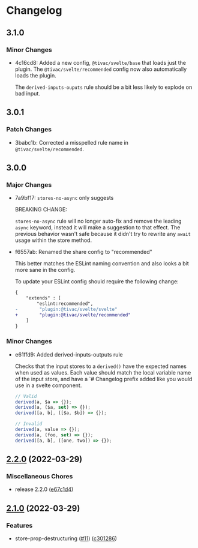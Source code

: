 # Changelog

## 3.1.0

### Minor Changes

- 4c16cd8: Added a new config, `@tivac/svelte/base` that loads just the plugin. The `@tivac/svelte/recommended` config now also automatically loads the plugin.

  The `derived-inputs-ouputs` rule should be a bit less likely to explode on bad input.

## 3.0.1

### Patch Changes

- 3babc1b: Corrected a misspelled rule name in `@tivac/svelte/recommended`.

## 3.0.0

### Major Changes

- 7a9bf17: `stores-no-async` only suggests

  BREAKING CHANGE:

  `stores-no-async` rule will no longer auto-fix and remove the leading `async` keyword, instead it will make a suggestion to that effect. The previous behavior wasn't safe because it didn't try to rewrite any `await` usage within the store method.

- f6557ab: Renamed the share config to "recommended"

  This better matches the ESLint naming convention and also looks a bit more sane in the config.

  To update your ESLint config should require the following change:

  ```diff
  {
      "extends" : [
          "eslint:recommended",
  -        "plugin:@tivac/svelte/svelte"
  +        "plugin:@tivac/svelte/recommended"
      ]
  }
  ```

### Minor Changes

- e61ffd9: Added derived-inputs-outputs rule

  Checks that the input stores to a `derived()` have the expected names when used as values. Each value should match the local variable name of the input store, and have a `# Changelog prefix added like you would use in a svelte component.

  ```js
  // Valid
  derived(a, $a => {});
  derived(a, ($a, set) => {});
  derived([a, b], ([$a, $b]) => {});

  // Invalid
  derived(a, value => {});
  derived(a, (foo, set) => {});
  derived([a, b], ([one, two]) => {});
  ```

## [2.2.0](https://github.com/tivac/eslint-plugin-svelte/compare/eslint-plugin-svelte-v2.1.0...eslint-plugin-svelte-v2.2.0) (2022-03-29)

### Miscellaneous Chores

- release 2.2.0 ([e67c1d4](https://github.com/tivac/eslint-plugin-svelte/commit/e67c1d42079b99630e0292d50caf8652990a156a))

## [2.1.0](https://github.com/tivac/eslint-plugin-svelte/compare/eslint-plugin-svelte-v2.0.0...eslint-plugin-svelte-v2.1.0) (2022-03-29)

### Features

- store-prop-destructuring ([#11](https://github.com/tivac/eslint-plugin-svelte/issues/11)) ([c301286](https://github.com/tivac/eslint-plugin-svelte/commit/c30128666fd04c470a1b9081ee8b9c7235c5f186))
